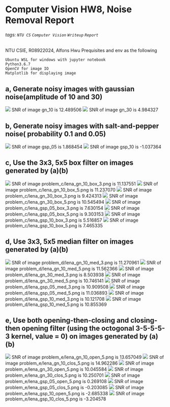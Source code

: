 # Computer Vision HW8, Noise Removal Report
###### tags: `NTU CS` `Computer Vision` `Writeup` `Report`
NTU CSIE, R08922024, Alfons Hwu
Prequisites and env as the following
```
Ubuntu WSL for windows with jupyter notebook
Python3.6.7
OpenCV for image IO 
Matplotlib for displaying image
```
## a, Generate noisy images with gaussian noise(amplitude of 10 and 30)
![](https://i.imgur.com/83ZbnIs.png)
SNR of image gn_10 is 12.489506
![](https://i.imgur.com/U6X9IFB.png)
SNR of image gn_30 is 4.984327
## b, Generate noisy images with salt-and-pepper noise( probability 0.1 and 0.05)
![](https://i.imgur.com/c3zITsL.png)
SNR of image gsp_05 is 1.868454
![](https://i.imgur.com/1pyfcMk.png)
SNR of image gsp_10 is -1.037364

## c, Use the 3x3, 5x5 box filter on images generated by (a)(b)
![](https://i.imgur.com/zD1qIeY.png)
SNR of image problem_c/lena_gn_10_box_3.png is 11.137551
![](https://i.imgur.com/zxuR9lg.png)
SNR of image problem_c/lena_gn_10_box_5.png is 11.237070
![](https://i.imgur.com/ZMapxw3.png)
SNR of image problem_c/lena_gn_30_box_3.png is 9.424313
![](https://i.imgur.com/l8dcUcB.png)
SNR of image problem_c/lena_gn_30_box_5.png is 10.545494
![](https://i.imgur.com/8Grru8E.png)
SNR of image problem_c/lena_gsp_05_box_3.png is 7.630154
![](https://i.imgur.com/FRt4KrW.png)
SNR of image problem_c/lena_gsp_05_box_5.png is 9.303153
![](https://i.imgur.com/JqWOBgm.png)
SNR of image problem_c/lena_gsp_10_box_3.png is 5.516857
![](https://i.imgur.com/m26ATTb.png)
SNR of image problem_c/lena_gsp_10_box_5.png is 7.465335

## d, Use 3x3, 5x5 median filter on images generated by (a)(b)
![](https://i.imgur.com/ERW6Qmx.png)
SNR of image problem_d/lena_gn_10_med_3.png is 11.270961
![](https://i.imgur.com/ZSNYEGE.png)
SNR of image problem_d/lena_gn_10_med_5.png is 11.562366
![](https://i.imgur.com/4MufKDT.png)
SNR of image problem_d/lena_gn_30_med_3.png is 8.503938
![](https://i.imgur.com/92OEaUh.png)
SNR of image problem_d/lena_gn_30_med_5.png is 10.746141
![](https://i.imgur.com/HcxjHGt.png)
SNR of image problem_d/lena_gsp_05_med_3.png is 10.909508
![](https://i.imgur.com/TEP0Uzt.png)
SNR of image problem_d/lena_gsp_05_med_5.png is 11.036893
![](https://i.imgur.com/U2ydJtR.png)
SNR of image problem_d/lena_gsp_10_med_3.png is 10.121708
![](https://i.imgur.com/8hHSRfd.png)
SNR of image problem_d/lena_gsp_10_med_5.png is 10.855369

## e, Use both opening-then-closing and closing-then opening filter (using the octogonal 3-5-5-5-3 kernel, value = 0) on images generated by (a)(b)
![](https://i.imgur.com/bFlVMxg.png)
SNR of image problem_e/lena_gn_10_open_5.png is 13.657049
![](https://i.imgur.com/Q228Bih.png)
SNR of image problem_e/lena_gn_10_clos_5.png is 14.962286
![](https://i.imgur.com/0uOsbWk.png)
SNR of image problem_e/lena_gn_30_open_5.png is 10.045584
![](https://i.imgur.com/5xrRMyX.png)
SNR of image problem_e/lena_gn_30_clos_5.png is 10.250701
![](https://i.imgur.com/tMay1GX.png)
SNR of image problem_e/lena_gsp_05_open_5.png is 0.269108
![](https://i.imgur.com/dg7J3Gu.png)
SNR of image problem_e/lena_gsp_05_clos_5.png is -0.203085
![](https://i.imgur.com/VvhgvxO.png)
SNR of image problem_e/lena_gsp_10_open_5.png is -2.685338
![](https://i.imgur.com/6aNHzCY.png)
SNR of image problem_e/lena_gsp_10_clos_5.png is -3.204578